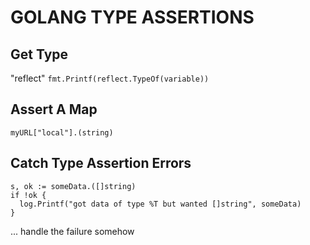 # GOLANG TYPE ASSERTIONS

## Get Type
"reflect"
`fmt.Printf(reflect.TypeOf(variable))`

## Assert A Map
`myURL["local"].(string)`

## Catch Type Assertion Errors
```
s, ok := someData.([]string)
if !ok {
  log.Printf("got data of type %T but wanted []string", someData)
}
```
... handle the failure somehow
